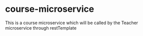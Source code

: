 # course-microservice
This is a course microservice which will be called by the Teacher microservice through restTemplate
